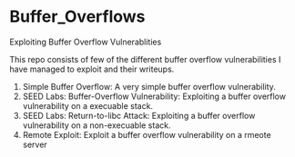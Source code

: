 # Buffer_Overflows
Exploiting Buffer Overflow Vulnerablities

This repo consists of few of the different buffer overflow vulnerabilities I have managed to exploit and their writeups. 

1. Simple Buffer Overflow: A very simple buffer overflow vulnerability.
2. SEED Labs: Buffer-Overflow Vulnerability: Exploiting a buffer overflow vulnerability on a execuable stack.
3. SEED Labs: Return-to-libc Attack: Exploiting a buffer overflow vulnerability on a non-execuable stack.
4. Remote Exploit: Exploit a buffer overflow vulnerability on a rmeote server
